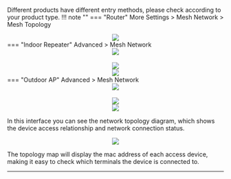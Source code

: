 <!--<style>
    .text {
        font-size: 21px; 
    }
</style>
-->
Different products have different entry methods, please check according to your product type.
!!! note ""
	=== "Router"
		More Settings > Mesh Network > Mesh Topology
		<div style="text-align: center;">
			<img class="boxshadow" src="/images/topo00.png">
		</div>
	=== "Indoor Repeater"
		Advanced > Mesh Network
		<div style="text-align: center;">
		<img class="boxshadow" src="/images/wireless007.png">
		</div>		
		<div style="text-align: center;">
		<img class="boxshadow" src="/images/mesh.png">
		</div>
		<div style="text-align: center;">
		<img class="boxshadow" src="/images/meshtopo001.png">
		</div>
	=== "Outdoor AP"
		Advanced > Mesh Network
		<div style="text-align: center;">
		<img class="boxshadow" src="/images/wireless007.png">
		</div>		
		<div style="text-align: center;">
		<img class="boxshadow" src="/images/mesh.png">
		</div>
		<div style="text-align: center;">
		<img class="boxshadow" src="/images/meshtopo001.png">
		</div>
<p class="text">
In this interface you can see the network topology diagram, which shows the device access relationship and network connection status.
</p>
<div style="text-align: center;">
    <img class="boxshadow" src="/images/topo.png">
</div>
<p class="text">
The topology map will display the mac address of each access device, making it easy to check which terminals the device is connected to.
</p>

---